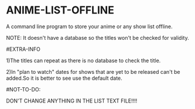 # ANIME-LIST-OFFLINE
A command line program to store your anime  or any show list offline. 



NOTE: It doesn't have a database so the titles won't be checked for validity. 

#EXTRA-INFO



1)The titles can repeat as there is no database to check the title.


2)In "plan to watch" dates for shows that are yet to be released can't be added.So it is better to see use the default date.

#NOT-TO-DO:



DON'T CHANGE ANYTHING IN THE LIST TEXT FILE!!!!
